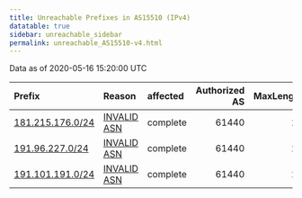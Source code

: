 ```yaml
---
title: Unreachable Prefixes in AS15510 (IPv4)
datatable: true
sidebar: unreachable_sidebar
permalink: unreachable_AS15510-v4.html
---
```


Data as of 2020-05-16 15:20:00 UTC


<div class="datatable-begin"></div>

| Prefix                                                     | Reason                                                                                                  | affected   |   Authorized AS |   MaxLength | Anchor                                         |   unreachable /24s |
|:-----------------------------------------------------------|:--------------------------------------------------------------------------------------------------------|:-----------|----------------:|------------:|:-----------------------------------------------|-------------------:|
| [181.215.176.0/24](https://stat.ripe.net/181.215.176.0/24) | [INVALID ASN](https://rpki-validator.ripe.net/announcement-preview?asn=AS15510&prefix=181.215.176.0/24) | complete   |           61440 |          24 | [LACNIC](unreachable_LACNIC_RPKI_Root-v4.html) |                  1 |
| [191.96.227.0/24](https://stat.ripe.net/191.96.227.0/24)   | [INVALID ASN](https://rpki-validator.ripe.net/announcement-preview?asn=AS15510&prefix=191.96.227.0/24)  | complete   |           61440 |          24 | [LACNIC](unreachable_LACNIC_RPKI_Root-v4.html) |                  1 |
| [191.101.191.0/24](https://stat.ripe.net/191.101.191.0/24) | [INVALID ASN](https://rpki-validator.ripe.net/announcement-preview?asn=AS15510&prefix=191.101.191.0/24) | complete   |           61440 |          24 | [LACNIC](unreachable_LACNIC_RPKI_Root-v4.html) |                  1 |

<div class="datatable-end"></div>